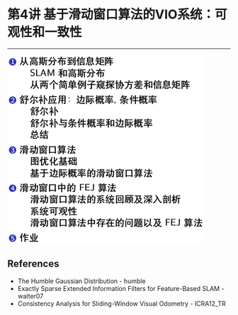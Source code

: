 # 第4讲 基于滑动窗口算法的VIO系统：可观性和一致性

-----

<p align="left">
  <img src="images/ch04_00.png"/>
</p>

## References

* The Humble Gaussian Distribution - humble
* Exactly Sparse Extended Information Filters for Feature-Based SLAM - walter07
* Consistency Analysis for Sliding-Window Visual Odometry - ICRA12_TR
